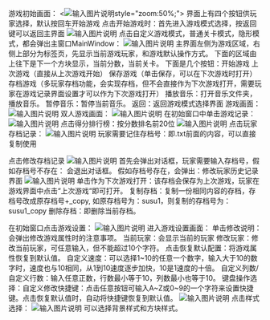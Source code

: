 游戏初始画面：
<![输入图片说明](pic/1.png)style="zoom:50%;">
界面上有四个按钮供玩家选择，默认按回车开始游戏
点击开始游戏时：首先进入游戏模式选择，按返回键可以返回主界面
 ![输入图片说明](pic/2.png)
点击自定义游戏模式，普通关卡模式，隐形模式，都会弹出主窗口MainWindow：
 ![输入图片说明](pic/3.png)
主界面左侧为游戏区域，右侧上部分为标签页，先显示当前游戏玩家，和游戏默认操作方式。
下面的区域由上往下是下一个方块显示，当前分数，当前关卡。
下面是几个按钮：开始游戏
上次游戏（直接从上次游戏开始）
保存游戏（单击保存，可以在下次游戏时打开）
存档游戏（多玩家存档功能，会实现存档，但不会直接作为下次游戏打开，需要玩家在游戏记录界面设置才可以作为下次游戏打开）
播放音乐：打开音乐文件夹，播放音乐。
暂停音乐：暂停当前音乐。
返回：返回游戏模式选择界面
游戏画面：
 ![输入图片说明](pic/4.png)
双人游戏画面：
 ![输入图片说明](pic/5.png)
在初始窗口中单击游戏记录：
 ![输入图片说明](pic/6.png)
点击得分排行榜：按分数排名前20位
 ![输入图片说明](pic/7.png)
点击玩家存档记录：
 ![输入图片说明](pic/8.png)
玩家需要记住存档号：即.txt前面的内容，可以直接复制使用

点击修改存档记录
![输入图片说明](pic/9.png)
首先会弹出对话框，玩家需要输入存档号，假如存档号不存在：
会退出对话框。
假如存档号存在，会弹出：修改玩家历史记录界面
  ![输入图片说明](pic/10.png)
单击作为下次游戏打开：该存档会保存为上次游戏，玩家在游戏界面中点击“上次游戏“即可打开。
复制存档：复制一份相同内容的存档，存档号改成原存档号+_copy, 如原存档号为：susu1，则复制的存档号为：susu1_copy
删除存档：即删除当前存档。

在初始窗口点击游戏设置：
![输入图片说明](pic/11.png)
进入游戏设置画面：
单击修改说明：会弹出修改游戏属性时的注意事项。
当前玩家：会显示当前的玩家
修改玩家：修改当前玩家，可任意输入，但不能超过10个字符。
点击恢复默认配置：将游戏属性恢复到默认值。
自定义速度：可以选择1~10的任意一个数字，输入大于10的数字时，速度也与10相同，从1到10速度逐步加快，10是1速度的十倍。
自定义列数/自定义行数：输入任意正数，行数最小等于10，列数最小也等于10。
键盘操作选择：自定义修改快捷键：点击任意按钮可输入A~Z或0~9的一个字符来设置快捷键。点击恢复默认值时，自动将快捷键恢复到默认值。
 ![输入图片说明](pic/12.png)
点击样式选择：
  ![输入图片说明](pic/13.png)
可以选择背景样式和方块样式。
